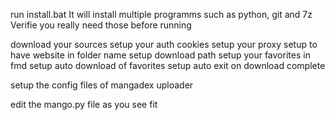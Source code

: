 run install.bat
It will install multiple programms such as python, git and 7z
Verifie you really need those before running

download your sources
setup your auth cookies
setup your proxy
setup to have website in folder name
setup download path
setup your favorites in fmd
setup auto download of favorites
setup auto exit on download complete

setup the config files of mangadex uploader

edit the mango.py file as you see fit